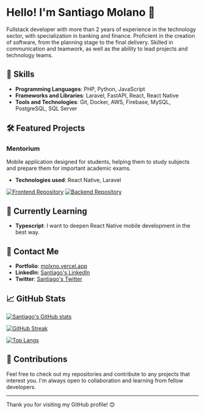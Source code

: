# Hello! I'm Santiago Molano 👋

Fullstack developer with more than 2 years of experience in the technology sector, with specialization in banking and finance. Proficient in the creation of software, from the planning stage to the final delivery. Skilled in communication and teamwork, as well as the ability to lead projects and technology teams.

## 🚀 Skills

- **Programming Languages**: PHP, Python, JavaScript
- **Frameworks and Libraries**: Laravel, FastAPI, React, React Native
- **Tools and Technologies**: Git, Docker, AWS, Firebase, MySQL, PostgreSQL, SQL Server

## 🛠️ Featured Projects

### Mentorium
Mobile application designed for students, helping them to study subjects and prepare them for important academic exams.
- **Technologies used**: React Native, Laravel

[![Frontend Repository](https://github-readme-stats.vercel.app/api/pin/?username=molxno&repo=mentorium__app_frontend&theme=dracula)](https://github.com/MolanoSantiago/mentorium__app_frontend)
[![Backend Repository](https://github-readme-stats.vercel.app/api/pin/?username=molxno&repo=mentorium__app_backend&theme=dracula)](https://github.com/MolanoSantiago/mentorium__app_backend)

## 🌱 Currently Learning

- **Typescript**: I want to deepen React Native mobile development in the best way.

## 💬 Contact Me

- **Portfolio**: [molxno.vercel.app](https://molxno.vercel.app/)
- **LinkedIn**: [Santiago's LinkedIn](https://www.linkedin.com/in/molanosantiago/)
- **Twitter**: [Santiago's Twitter](https://twitter.com/molxno)

## 📈 GitHub Stats

[![Santiago's GitHub stats](https://github-readme-stats.vercel.app/api?username=molxno&show_icons=true&theme=dracula)](https://github.com/MolanoSantiago/github-readme-stats)

[![GitHub Streak](https://streak-stats.demolab.com?user=molxno&theme=dracula&border_radius=10&locale=es&date_format=M%20j%5B%2C%20Y%5D&exclude_days=Sun%2CSat)](https://git.io/streak-stats)

[![Top Langs](https://github-readme-stats.vercel.app/api/top-langs/?username=molxno&theme=dracula)](https://github.com/MolanoSantiago/github-readme-stats)

## 🤝 Contributions

Feel free to check out my repositories and contribute to any projects that interest you. I'm always open to collaboration and learning from fellow developers.

---

Thank you for visiting my GitHub profile! 😊
